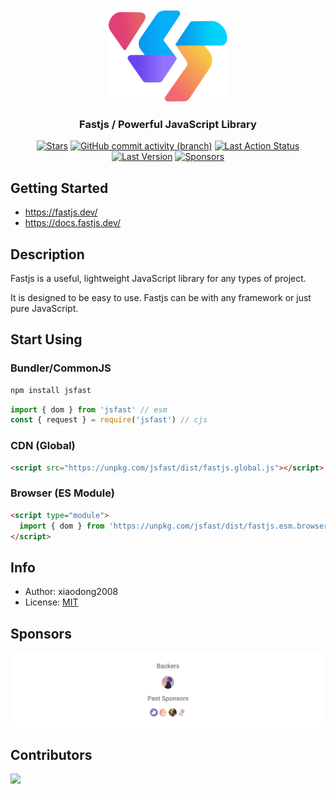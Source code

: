 <br/>
<br/>
<div align="center">
    <img src="./logoDisplay.svg" width="190" />
</div>
<h3 align="center"><b>Fastjs / Powerful JavaScript Library</b></h3>
<p align="center">
        <a href="https://github.com/fastjs-team/core"><img alt="Stars" src="https://img.shields.io/github/stars/fastjs-team?style=flat-square&logo=github&cacheSeconds=600&color=yellow&label=Team%20Stars"></a>
        <a href="https://github.com/fastjs-team/core"><img alt="GitHub commit activity (branch)" src="https://img.shields.io/github/commit-activity/w/fastjs-team/core?style=flat-square&logo=github&cacheSeconds=600&label=Commit%20Activity"></a>
        <a href="https://github.com/fastjs-team/core"><img alt="Last Action Status" src="https://img.shields.io/github/actions/workflow/status/fastjs-team/core/ci.yml?style=flat-square&logo=githubactions&cacheSeconds=60&logoColor=white&label=CI Check"></a>
        <a href="https://www.npmjs.com/package/jsfast"><img alt="Last Version" src="https://img.shields.io/npm/v/jsfast?style=flat-square&logo=npm&cacheSeconds=60&label=Last%20Version&color=C70000"></a>
        <a href="https://github.com/xiaodong2008"><img alt="Sponsors" src="https://img.shields.io/github/sponsors/xiaodong2008?style=flat-square&logo=githubsponsors&cacheSeconds=600&label=Sponsors&color=ea4aaa&labelColor=d1beca"></a>
</p>

## Getting Started

- https://fastjs.dev/
- https://docs.fastjs.dev/

## Description

Fastjs is a useful, lightweight JavaScript library for any types of project.

It is designed to be easy to use. Fastjs can be with any framework or just pure JavaScript.

## Start Using

### Bundler/CommonJS

```bash
npm install jsfast
```

```js
import { dom } from 'jsfast' // esm
const { request } = require('jsfast') // cjs
```

### CDN (Global)

```html
<script src="https://unpkg.com/jsfast/dist/fastjs.global.js"></script>
```

### Browser (ES Module)

```html
<script type="module">
  import { dom } from 'https://unpkg.com/jsfast/dist/fastjs.esm.browser.js'
</script>
```

## Info

- Author: xiaodong2008
- License: [MIT](https://opensource.org/licenses/MIT)

## Sponsors

<div align="center">
  <img src="https://raw.githubusercontent.com/xiaodong2008/sponsors/main/sponsors.wide.svg" />
</div>

## Contributors

<a href="https://github.com/fastjs-team/core/graphs/contributors">
  <img src="https://contrib.rocks/image?repo=fastjs-team/core" />
</a>
